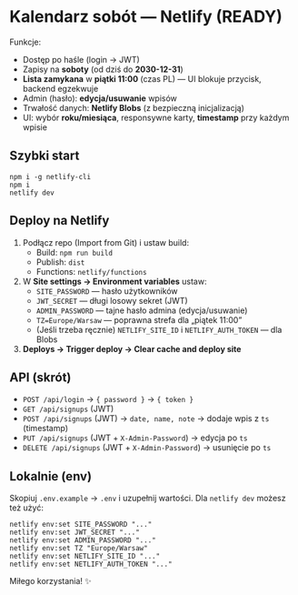 # Kalendarz sobót — Netlify (READY)

Funkcje:
- Dostęp po haśle (login → JWT)
- Zapisy na **soboty** (od dziś do **2030-12-31**)
- **Lista zamykana** w **piątki 11:00** (czas PL) — UI blokuje przycisk, backend egzekwuje
- Admin (hasło): **edycja/usuwanie** wpisów
- Trwałość danych: **Netlify Blobs** (z bezpieczną inicjalizacją)
- UI: wybór **roku/miesiąca**, responsywne karty, **timestamp** przy każdym wpisie

## Szybki start
```
npm i -g netlify-cli
npm i
netlify dev
```

## Deploy na Netlify
1. Podłącz repo (Import from Git) i ustaw build:
   - Build: `npm run build`
   - Publish: `dist`
   - Functions: `netlify/functions`
2. W **Site settings → Environment variables** ustaw:
   - `SITE_PASSWORD` — hasło użytkowników
   - `JWT_SECRET` — długi losowy sekret (JWT)
   - `ADMIN_PASSWORD` — tajne hasło admina (edycja/usuwanie)
   - `TZ=Europe/Warsaw` — poprawna strefa dla „piątek 11:00”
   - (Jeśli trzeba ręcznie) `NETLIFY_SITE_ID` i `NETLIFY_AUTH_TOKEN` — dla Blobs
3. **Deploys → Trigger deploy → Clear cache and deploy site**

## API (skrót)
- `POST /api/login` → `{ password }` → `{ token }`
- `GET /api/signups` (JWT)
- `POST /api/signups` (JWT) → `date, name, note` → dodaje wpis z `ts` (timestamp)
- `PUT /api/signups` (JWT + `X-Admin-Password`) → edycja po `ts`
- `DELETE /api/signups` (JWT + `X-Admin-Password`) → usunięcie po `ts`

## Lokalnie (env)
Skopiuj `.env.example` → `.env` i uzupełnij wartości. Dla `netlify dev` możesz też użyć:
```
netlify env:set SITE_PASSWORD "..."
netlify env:set JWT_SECRET "..."
netlify env:set ADMIN_PASSWORD "..."
netlify env:set TZ "Europe/Warsaw"
netlify env:set NETLIFY_SITE_ID "..."
netlify env:set NETLIFY_AUTH_TOKEN "..."
```

Miłego korzystania! ✨